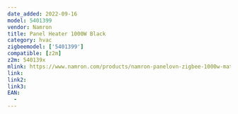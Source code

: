 ```yaml
---
date_added: 2022-09-16
model: 5401399
vendor: Namron
title: Panel Heater 1000W Black
category: hvac
zigbeemodel: ['5401399']
compatible: [z2m]
z2m: 540139x
mlink: https://www.namron.com/products/namron-panelovn-zigbee-1000w-matt-sort/
link: 
link2: 
link3: 
EAN: 
  - 
---
```

